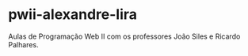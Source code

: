# pwii-alexandre-lira
Aulas de Programação Web II com os professores João Siles e Ricardo Palhares.
